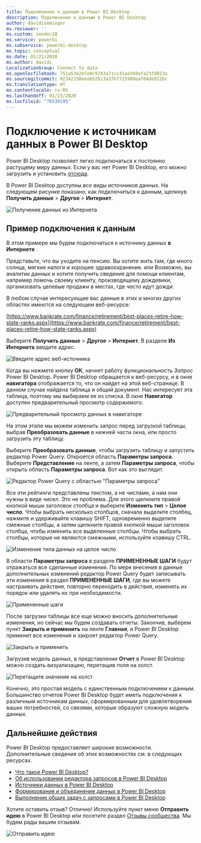 ```yaml
---
title: Подключение к данным в Power BI Desktop
description: Подключение к данным в Power BI Desktop
author: davidiseminger
ms.reviewer: ''
ms.custom: seodec18
ms.service: powerbi
ms.subservice: powerbi-desktop
ms.topic: conceptual
ms.date: 01/21/2020
ms.author: davidi
LocalizationGroup: Connect to data
ms.openlocfilehash: 751a53e2bfe0c9743a71cc41aa349afa23fd013a
ms.sourcegitcommit: 02342150eeab52b13a37b7725900eaf84de912bc
ms.translationtype: HT
ms.contentlocale: ru-RU
ms.lasthandoff: 01/23/2020
ms.locfileid: "76539195"
---
```

# <a name="connect-to-data-sources-in-power-bi-desktop"></a>Подключение к источникам данных в Power BI Desktop

Power BI Desktop позволяет легко подключаться к постоянно растущему миру данных. Если у вас нет Power BI Desktop, его можно загрузить и установить [отсюда](https://go.microsoft.com/fwlink/?LinkID=521662).

В Power BI Desktop доступны *все виды* источников данных. На следующем рисунке показано, как подключиться к данным, щелкнув **Получить данные** > **Другое** > **Интернет**.

![Получение данных из Интернета](media/desktop-connect-to-data/get-data-from-the-web.png)

## <a name="example-of-connecting-to-data"></a>Пример подключения к данным

В этом примере мы будем подключаться к источнику данных **в Интернете** .

Представьте, что вы уходите на пенсию. Вы хотите жить там, где много солнца, мягкие налоги и хорошее здравоохранение. или Возможно, вы аналитик данных и хотите получить сведения для помощи клиентам, например помочь своему клиенту, производящему дождевики, организовать целевые продажи в местах, где *часто* идут дожди.

В любом случае интересующие вас данные в этих и многих других областях имеются на следующем веб-ресурсе:

[https://www.bankrate.com/finance/retirement/best-places-retire-how-state-ranks.aspx](https://www.bankrate.com/finance/retirement/best-places-retire-how-state-ranks.aspx)

Выберите **Получить данные** > **Другое** > **Интернет**. В разделе **Из Интернета** введите адрес.

![Введите адрес веб-источника](media/desktop-connect-to-data/connecttodata_3.png)

Когда вы нажмете кнопку **ОК**, начнет работу функциональность *Запрос* Power BI Desktop. Power BI Desktop обращается к веб-ресурсу, и в окне **навигатора** отображается то, что он найдет на этой веб-странице. В данном случае найдена таблица и общий документ. Нас интересует эта таблица, поэтому мы выбираем ее из списка. В окне **Навигатор** доступен предварительный просмотр содержимого.

![Предварительный просмотр данных в навигаторе](media/desktop-connect-to-data/datasources_fromnavigatordialog.png)

На этом этапе мы можем изменить запрос перед загрузкой таблицы, выбрав **Преобразовать данные** в нижней части окна, или просто загрузить эту таблицу.

Выберите **Преобразовать данные**, чтобы загрузить таблицу и запустить редактор Power Query. Откроется область **Параметры запроса**. Выберите **Представление** на ленте, а затем **Параметры запроса**, чтобы открыть область **Параметры запроса**. Вот как это выглядит.

![Редактор Power Query с областью "Параметры запроса"](media/desktop-connect-to-data/designer_gsg_editquery.png)

Все эти рейтинги представлены текстом, а не числами, а нам они нужны в виде чисел. Это не проблема. Для этого щелкните правой кнопкой мыши заголовок столбца и выберите **Изменить тип** > **Целое число**. Чтобы выбрать несколько столбцов, сначала выделите столбец, нажмите и удерживайте клавишу SHIFT, одновременно выделите смежные столбцы, а затем щелкните правой кнопкой мыши заголовок столбца, чтобы изменить все выделенные столбцы. Чтобы выбрать столбцы, которые не являются смежными, используйте клавишу CTRL.

![Изменение типа данных на целое число](media/desktop-connect-to-data/designer_gsg_changedatatype.png)

В области **Параметры запроса** в разделе **ПРИМЕНЕННЫЕ ШАГИ** будут отражаться все сделанные изменения. По мере внесения в данные дополнительных изменений редактор Power Query будет записывать эти изменения в раздел **ПРИМЕНЕННЫЕ ШАГИ**, где вы можете настраивать действия, повторно переходить в действия, изменять их порядок или удалять их при необходимости.

![Примененные шаги](media/desktop-connect-to-data/designer_gsg_appliedsteps_changedtype.png)

После загрузки таблицы все еще можно вносить дополнительные изменения, но сейчас мы будем создавать отчеты. Закончив, выберем пункт **Закрыть и применить** на ленте **Главная**, и Power BI Desktop применит все изменения и закроет редактор Power Query.

![Закрыть и применить](media/desktop-connect-to-data/connecttodata_closenload.png)

Загрузив модель данных, в представлении **Отчет** в Power BI Desktop можно создать визуализацию, перетащив поля на холст.

![Перетащите значение на холст](media/desktop-connect-to-data/connecttodata_dragontoreportview.png)

Конечно, это простая модель с единственным подключением к данным. Большинство отчетов Power BI Desktop будет иметь подключения к различным источникам данных, сформированным для удовлетворения ваших потребностей, со связями, которые образуют сложную модель данных.

## <a name="next-steps"></a>Дальнейшие действия
Power BI Desktop предоставляет широкие возможности. Дополнительные сведения об этих возможностях см. в следующих ресурсах.

* [Что такое Power BI Desktop?](desktop-what-is-desktop.md)
* [Об использовании редактора запросов в Power BI Desktop](desktop-query-overview.md)
* [Источники данных в Power BI Desktop](desktop-data-sources.md)
* [Формирование и объединение данных в Power BI Desktop](desktop-shape-and-combine-data.md)
* [Выполнение общих задач с запросами в Power BI Desktop](desktop-common-query-tasks.md)   

Хотите оставить отзыв? Отлично! Используйте пункт меню **Отправить идею** в Power BI Desktop или посетите раздел [Отзывы сообщества](https://community.powerbi.com/t5/Community-Feedback/bd-p/community-feedback). Мы будем рады вашим отзывам.

![Отправить идею](media/desktop-connect-to-data/sendfeedback.png)


